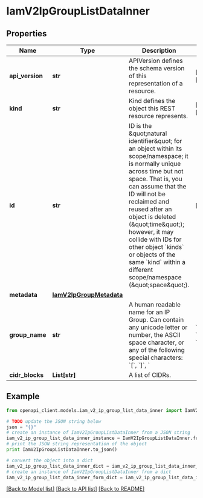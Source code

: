 # IamV2IpGroupListDataInner


## Properties
Name | Type | Description | Notes
------------ | ------------- | ------------- | -------------
**api_version** | **str** | APIVersion defines the schema version of this representation of a resource. | [optional] [readonly] 
**kind** | **str** | Kind defines the object this REST resource represents. | [optional] [readonly] 
**id** | **str** | ID is the \&quot;natural identifier\&quot; for an object within its scope/namespace; it is normally unique across time but not space. That is, you can assume that the ID will not be reclaimed and reused after an object is deleted (\&quot;time\&quot;); however, it may collide with IDs for other object &#x60;kinds&#x60; or objects of the same &#x60;kind&#x60; within a different scope/namespace (\&quot;space\&quot;). | [readonly] 
**metadata** | [**IamV2IpGroupMetadata**](IamV2IpGroupMetadata.md) |  | 
**group_name** | **str** | A human readable name for an IP Group. Can contain any unicode letter or number, the ASCII space character, or any of the following special characters: &#x60;[&#x60;, &#x60;]&#x60;, &#x60;|&#x60;, &#x60;&amp;&#x60;, &#x60;+&#x60;, &#x60;-&#x60;, &#x60;_&#x60;, &#x60;/&#x60;, &#x60;.&#x60;, &#x60;,&#x60;.  | 
**cidr_blocks** | **List[str]** | A list of CIDRs. | 

## Example

```python
from openapi_client.models.iam_v2_ip_group_list_data_inner import IamV2IpGroupListDataInner

# TODO update the JSON string below
json = "{}"
# create an instance of IamV2IpGroupListDataInner from a JSON string
iam_v2_ip_group_list_data_inner_instance = IamV2IpGroupListDataInner.from_json(json)
# print the JSON string representation of the object
print IamV2IpGroupListDataInner.to_json()

# convert the object into a dict
iam_v2_ip_group_list_data_inner_dict = iam_v2_ip_group_list_data_inner_instance.to_dict()
# create an instance of IamV2IpGroupListDataInner from a dict
iam_v2_ip_group_list_data_inner_form_dict = iam_v2_ip_group_list_data_inner.from_dict(iam_v2_ip_group_list_data_inner_dict)
```
[[Back to Model list]](../ccloud/README.md#documentation-for-models) [[Back to API list]](../ccloud/README.md#documentation-for-api-endpoints) [[Back to README]](../ccloud/README.md)


